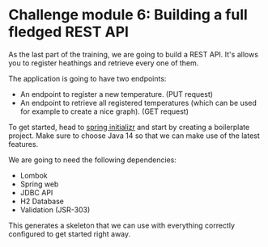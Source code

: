# Challenge module 6: Building a full fledged REST API

As the last part of the training, we are going to build a REST API. It's allows you to register heathings and retrieve every one of them.

The application is going to have two endpoints:
- An endpoint to register a new temperature. (PUT request)
- An endpoint to retrieve all registered temperatures (which can be used for example to create a nice graph). (GET request)

To get started, head to [spring initializr](https://start.spring.io/) and start by creating a boilerplate project. Make sure to choose Java 14 so that we can make use of the latest features.

We are going to need the following dependencies:

- Lombok
- Spring web
- JDBC API
- H2 Database
- Validation (JSR-303)

This generates a skeleton that we can use with everything correctly configured to get started right away.


